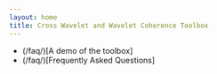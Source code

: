 ```yaml
---
layout: home
title: Cross Wavelet and Wavelet Coherence Toolbox
---
```



* (/faq/)[A demo of the toolbox]
* (/faq/)[Frequently Asked Questions]

